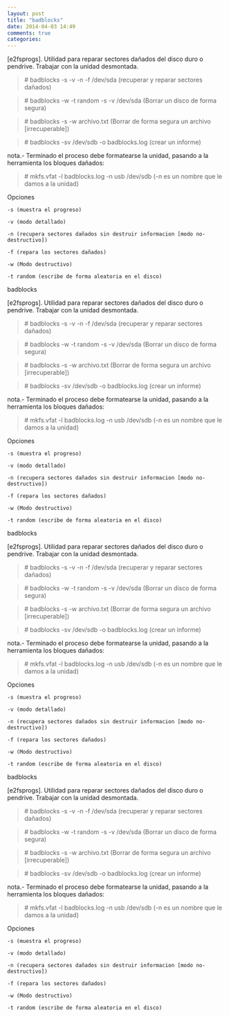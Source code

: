 ```yaml
---
layout: post
title: "badblocks"
date: 2014-04-03 14:49
comments: true
categories: 
---
```

[e2fsprogs]. Utilidad para reparar sectores dañados del disco duro o pendrive. Trabajar con la unidad desmontada.

>\# badblocks -s -v -n -f /dev/sda  (recuperar y reparar sectores dañados)

>\# badblocks -w -t random -s -v /dev/sda (Borrar un disco de forma segura)

>\# badblocks -s -w archivo.txt (Borrar de forma segura un archivo [irrecuperable])

>\# badblocks -sv /dev/sdb -o badblocks.log  (crear un informe)

nota.- Terminado el proceso debe formatearse la unidad, pasando a la herramienta los bloques dañados:

>\# mkfs.vfat -l badblocks.log -n usb /dev/sdb  (-n es un nombre que le damos a la unidad)

Opciones

	-s (muestra el progreso)

	-v (modo detallado)

	-n (recupera sectores dañados sin destruir informacion [modo no-destructivo])

	-f (repara los sectores dañados)

	-w (Modo destructivo)

	-t random (escribe de forma aleatoria en el disco)

badblocks

[e2fsprogs]. Utilidad para reparar sectores dañados del disco duro o pendrive. Trabajar con la unidad desmontada.

>\# badblocks -s -v -n -f /dev/sda  (recuperar y reparar sectores dañados)

>\# badblocks -w -t random -s -v /dev/sda (Borrar un disco de forma segura)

>\# badblocks -s -w archivo.txt (Borrar de forma segura un archivo [irrecuperable])

>\# badblocks -sv /dev/sdb -o badblocks.log  (crear un informe)

nota.- Terminado el proceso debe formatearse la unidad, pasando a la herramienta los bloques dañados:

>\# mkfs.vfat -l badblocks.log -n usb /dev/sdb  (-n es un nombre que le damos a la unidad)

Opciones

	-s (muestra el progreso)

	-v (modo detallado)

	-n (recupera sectores dañados sin destruir informacion [modo no-destructivo])

	-f (repara los sectores dañados)

	-w (Modo destructivo)

	-t random (escribe de forma aleatoria en el disco)

badblocks

[e2fsprogs]. Utilidad para reparar sectores dañados del disco duro o pendrive. Trabajar con la unidad desmontada.

>\# badblocks -s -v -n -f /dev/sda  (recuperar y reparar sectores dañados)

>\# badblocks -w -t random -s -v /dev/sda (Borrar un disco de forma segura)

>\# badblocks -s -w archivo.txt (Borrar de forma segura un archivo [irrecuperable])

>\# badblocks -sv /dev/sdb -o badblocks.log  (crear un informe)

nota.- Terminado el proceso debe formatearse la unidad, pasando a la herramienta los bloques dañados:

>\# mkfs.vfat -l badblocks.log -n usb /dev/sdb  (-n es un nombre que le damos a la unidad)

Opciones

	-s (muestra el progreso)

	-v (modo detallado)

	-n (recupera sectores dañados sin destruir informacion [modo no-destructivo])

	-f (repara los sectores dañados)

	-w (Modo destructivo)

	-t random (escribe de forma aleatoria en el disco)

badblocks

[e2fsprogs]. Utilidad para reparar sectores dañados del disco duro o pendrive. Trabajar con la unidad desmontada.

>\# badblocks -s -v -n -f /dev/sda  (recuperar y reparar sectores dañados)

>\# badblocks -w -t random -s -v /dev/sda (Borrar un disco de forma segura)

>\# badblocks -s -w archivo.txt (Borrar de forma segura un archivo [irrecuperable])

>\# badblocks -sv /dev/sdb -o badblocks.log  (crear un informe)

nota.- Terminado el proceso debe formatearse la unidad, pasando a la herramienta los bloques dañados:

>\# mkfs.vfat -l badblocks.log -n usb /dev/sdb  (-n es un nombre que le damos a la unidad)

Opciones

	-s (muestra el progreso)

	-v (modo detallado)

	-n (recupera sectores dañados sin destruir informacion [modo no-destructivo])

	-f (repara los sectores dañados)

	-w (Modo destructivo)

	-t random (escribe de forma aleatoria en el disco)

